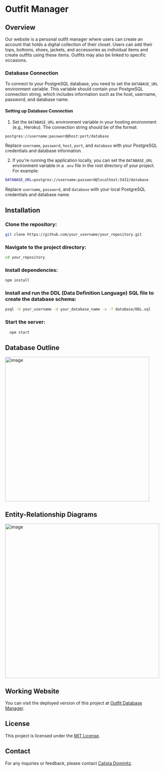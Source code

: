 # Outfit Manager

## Overview
Our website is a personal outfit manager where users can create an account that holds a digital collection of their closet. Users can add their tops, bottoms, shoes, jackets, and accessories as individual items and create outfits using these items. Outfits may also be linked to specific occasions.

### Database Connection

To connect to your PostgreSQL database, you need to set the `DATABASE_URL` environment variable. This variable should contain your PostgreSQL connection string, which includes information such as the host, username, password, and database name.

#### Setting up Database Connection

1. Set the `DATABASE_URL` environment variable in your hosting environment (e.g., Heroku). The connection string should be of the format:
  ```bash
  postgres://username:password@host:port/database
  ```
  Replace `username`, `password`, `host`, `port`, and `database` with your PostgreSQL credentials and database information.

2. If you're running the application locally, you can set the `DATABASE_URL` environment variable in a `.env` file in the root directory of your project. For example:
  ```bash
  DATABASE_URL=postgres://username:password@localhost:5432/database
  ```
  Replace `username`, `password`, and `database` with your local PostgreSQL credentials and database name.


## Installation

### Clone the repository:
```bash
git clone https://github.com/your_username/your_repository.git
```

### Navigate to the project directory:
```bash
cd your_repository
```

### Install dependencies:
```bash
npm install
```

### Install and run the DDL (Data Definition Language) SQL file to create the database schema:
```bash
psql -U your_username -d your_database_name -a -f database/DDL.sql
```

### Start the server:
```bash
  npm start
```

## Database Outline
<img width="468" alt="image" src="https://github.com/cdominitz/CS340/assets/107890151/ddce3dd0-8232-4dcf-b115-ef3a65d1b49a">

## Entity-Relationship Diagrams
<img width="500" alt="image" src="https://github.com/cdominitz/CS340/assets/107890151/f94cbc34-fd8a-43d2-ac04-04b1f6e4ed28">

## Working Website
You can visit the deployed version of this project at [Outfit Database Manager](https://outfit-db-cafeb92a5b5e.herokuapp.com/).


## License
This project is licensed under the [MIT License](LICENSE).

## Contact
For any inquiries or feedback, please contact [Calista Dominitz](cdominitz@gmail.com).
